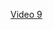 [Video 9](https://egghead.io/lessons/javascript-redux-avoiding-array-mutations-with-concat-slice-and-spread)